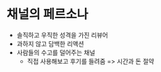 
# 채널의 페르소나
- 솔직하고 우직한 성격을 가진 리뷰어
- 과하지 않고 담백한 리액션
- 사람들의 수고를 덜어주는 채널
	- 직접 사용해보고 후기를 들려줌 => 시간과 돈 절약
